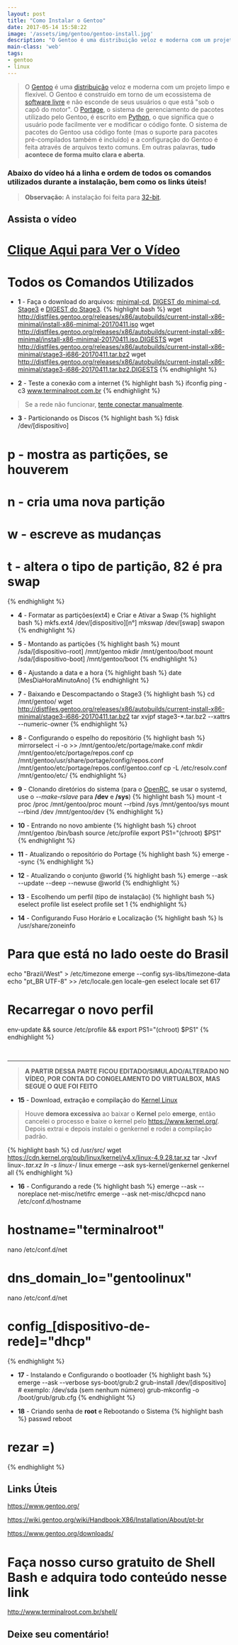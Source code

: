 ```yaml
---
layout: post
title: "Como Instalar o Gentoo"
date: 2017-05-14 15:58:22
image: '/assets/img/gentoo/gentoo-install.jpg'
description: "O Gentoo é uma distribuição veloz e moderna com um projeto limpo e flexível."
main-class: 'web'
tags:
- gentoo
- linux
---
```


> O [Gentoo](https://www.gentoo.org/) é uma [distribuição](https://pt.wikipedia.org/wiki/Distribui%C3%A7%C3%A3o_Linux) veloz e moderna com um projeto limpo e flexível. O Gentoo é construído em torno de um ecossistema de [software livre](https://www.gnu.org/philosophy/free-sw.pt-br.html) e não esconde de seus usuários o que está "sob o capô do motor". O [Portage](https://pt.wikipedia.org/wiki/Portage), o sistema de gerenciamento de pacotes utilizado pelo Gentoo, é escrito em [Python](http://www.terminalroot.com.br/tags#python), o que significa que o usuário pode facilmente ver e modificar o código fonte. O sistema de pacotes do Gentoo usa código fonte (mas o suporte para pacotes pré-compilados também é incluído) e a configuração do Gentoo é feita através de arquivos texto comuns. Em outras palavras, __tudo acontece de forma muito clara e aberta__.

### Abaixo do vídeo há a linha e ordem de todos os comandos utilizados durante a instalação, bem como os links úteis!

> __Observação:__ A instalação foi feita para [32-bit](https://pt.wikipedia.org/wiki/32_bits).

## Assista o vídeo

# [Clique Aqui para Ver o Vídeo](https://www.youtube.com/watch?v=BD1wIoX0E2c)


# Todos os Comandos Utilizados

- __1__ - Faça o download do arquivos: [minimal-cd](http://distfiles.gentoo.org/releases/x86/autobuilds/current-install-x86-minimal/install-x86-minimal-20170411.iso), [DIGEST do minimal-cd](http://distfiles.gentoo.org/releases/x86/autobuilds/current-install-x86-minimal/install-x86-minimal-20170411.iso.DIGESTS), [Stage3](http://distfiles.gentoo.org/releases/x86/autobuilds/current-install-x86-minimal/stage3-i686-20170411.tar.bz2) e [DIGEST do Stage3](http://distfiles.gentoo.org/releases/x86/autobuilds/current-install-x86-minimal/stage3-i686-20170411.tar.bz2.DIGESTS).
{% highlight bash %}
wget http://distfiles.gentoo.org/releases/x86/autobuilds/current-install-x86-minimal/install-x86-minimal-20170411.iso
wget http://distfiles.gentoo.org/releases/x86/autobuilds/current-install-x86-minimal/install-x86-minimal-20170411.iso.DIGESTS
wget http://distfiles.gentoo.org/releases/x86/autobuilds/current-install-x86-minimal/stage3-i686-20170411.tar.bz2
wget http://distfiles.gentoo.org/releases/x86/autobuilds/current-install-x86-minimal/stage3-i686-20170411.tar.bz2.DIGESTS
{% endhighlight %}

- __2__ - Teste a conexão com a internet
{% highlight bash %}
ifconfig
ping -c3 www.terminalroot.com.br
{% endhighlight %}

> Se a rede não funcionar, [tente conectar manualmente](https://www.youtube.com/watch?v=q3oaZ4SIbkA).

- __3__ - Particionando os Discos
{% highlight bash %}
fdisk /dev/[dispositivo]
# p - mostra as partições, se houverem
# n - cria uma nova partição
# w - escreve as mudanças
# t - altera o tipo de partição, 82 é pra swap
{% endhighlight %}

- __4__ - Formatar as partições(ext4) e Criar e Ativar a Swap
{% highlight bash %}
mkfs.ext4 /dev/[dispositivo][n°]
mkswap /dev/[swap]
swapon
{% endhighlight %}

- __5__ - Montando as partições
{% highlight bash %}
mount /sda/[dispositivo-root] /mnt/gentoo
mkdir /mnt/gentoo/boot
mount /sda/[dispositivo-boot] /mnt/gentoo/boot
{% endhighlight %}

- __6__ - Ajustando a data e a hora
{% highlight bash %}
date [MesDiaHoraMinutoAno]
{% endhighlight %}

- __7__ - Baixando e Descompactando o Stage3
{% highlight bash %}
cd /mnt/gentoo/
wget http://distfiles.gentoo.org/releases/x86/autobuilds/current-install-x86-minimal/stage3-i686-20170411.tar.bz2
tar xvjpf stage3-*.tar.bz2 --xattrs --numeric-owner
{% endhighlight %}

- __8__ - Configurando o espelho do repositório
{% highlight bash %}
mirrorselect -i -o >> /mnt/gentoo/etc/portage/make.conf
mkdir /mnt/gentoo/etc/portage/repos.conf
cp /mnt/gentoo/usr/share/portage/config/repos.conf /mnt/gentoo/etc/portage/repos.conf/gentoo.conf
cp -L /etc/resolv.conf /mnt/gentoo/etc/
{% endhighlight %}

- __9__ - Clonando diretórios do sistema (para o [OpenRC](https://wiki.gentoo.org/wiki/OpenRC), se usar o systemd, use o *--make-rslave* para __/dev__ e __/sys__)
{% highlight bash %}
mount -t proc /proc /mnt/gentoo/proc
mount --rbind /sys /mnt/gentoo/sys
mount --rbind /dev /mnt/gentoo/dev
{% endhighlight %}

- __10__ - Entrando no novo ambiente
{% highlight bash %}
chroot /mnt/gentoo /bin/bash
source /etc/profile
export PS1="(chroot) $PS1"
{% endhighlight %}

- __11__ -  Atualizando o repositório do Portage
{% highlight bash %}
emerge --sync
{% endhighlight %}

- __12__ - Atualizando o conjunto @world
{% highlight bash %}
emerge --ask --update --deep --newuse @world
{% endhighlight %}

- __13__ - Escolhendo um perfil (tipo de instalação)
{% highlight bash %}
eselect profile list
eselect profile set 1
{% endhighlight %}

- __14__ - Configurando Fuso Horário e Localização
{% highlight bash %}
ls /usr/share/zoneinfo
# Para que está no lado oeste do Brasil
echo "Brazil/West" > /etc/timezone
emerge --config sys-libs/timezone-data
echo "pt_BR UTF-8" >> /etc/locale.gen
locale-gen
eselect locale set 617
# Recarregar o novo perfil
env-update && source /etc/profile && export PS1="(chroot) $PS1"
{% endhighlight %}

<div id="simulacao"></div>
<br />

***

> __A PARTIR DESSA PARTE FICOU EDITADO/SIMULADO/ALTERADO NO VÍDEO, POR CONTA DO CONGELAMENTO DO VIRTUALBOX, MAS SEGUE O QUE FOI FEITO__

- __15__ - Download, extração e compilação do [Kernel Linux](https://www.kernel.org/)

> Houve __demora excessiva__ ao baixar o __Kernel__ pelo __emerge__, então cancelei o processo e baixe o kernel pelo <https://www.kernel.org/>. Depois extrai e depois instalei o genkernel e rodei a compilação padrão.

{% highlight bash %}
cd /usr/src/
wget https://cdn.kernel.org/pub/linux/kernel/v4.x/linux-4.9.28.tar.xz
tar -Jxvf linux-*.tar.xz
ln -s linux-*/ linux
emerge --ask sys-kernel/genkernel
genkernel all
{% endhighlight %}

- __16__ - Configurando a rede
{% highlight bash %}
emerge --ask --noreplace net-misc/netifrc
emerge --ask net-misc/dhcpcd
nano /etc/conf.d/hostname
# hostname="terminalroot"
nano /etc/conf.d/net
# dns_domain_lo="gentoolinux"
nano /etc/conf.d/net
# config_[dispositivo-de-rede]="dhcp"
{% endhighlight %}

- __17__ - Instalando e Configurando o bootloader
{% highlight bash %}
emerge --ask --verbose sys-boot/grub:2
grub-install /dev/[dispositivo] # exemplo: /dev/sda (sem nenhum número)
grub-mkconfig -o /boot/grub/grub.cfg
{% endhighlight %}

- __18__ - Criando senha de __root__ e Rebootando o Sistema
{% highlight bash %}
passwd
reboot
# rezar =)
{% endhighlight %}



## Links Úteis

<https://www.gentoo.org/>

<https://wiki.gentoo.org/wiki/Handbook:X86/Installation/About/pt-br>

<https://www.gentoo.org/downloads/>


# Faça nosso curso gratuito de Shell Bash e adquira todo conteúdo nesse link
<http://www.terminalroot.com.br/shell/>

## Deixe seu comentário!

<script async src="https://pagead2.googlesyndication.com/pagead/js/adsbygoogle.js"></script>

<!-- Informat -->
<ins class="adsbygoogle"
 style="display:block"
 data-ad-client="ca-pub-2838251107855362"
 data-ad-slot="2327980059"
 data-ad-format="auto"
 data-full-width-responsive="true"></ins>

<script>
(adsbygoogle = window.adsbygoogle || []).push({});
</script>

